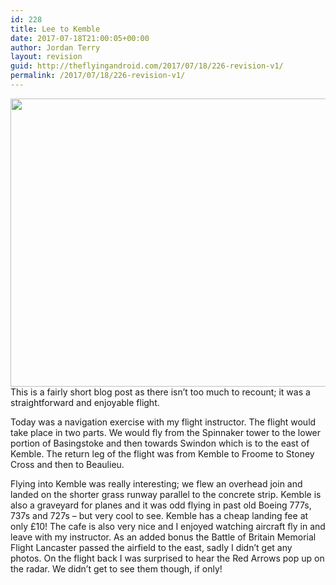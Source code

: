 ```yaml
---
id: 228
title: Lee to Kemble
date: 2017-07-18T21:00:05+00:00
author: Jordan Terry
layout: revision
guid: http://theflyingandroid.com/2017/07/18/226-revision-v1/
permalink: /2017/07/18/226-revision-v1/
---
```

<img loading="lazy" src="http://theflyingandroid.com/wp-content/uploads/2017/07/featured-lee-to-kemble-1024x461.jpg" alt="" width="1024" height="461" class="alignnone size-large wp-image-227" srcset="http://theflyingandroid.com/wp-content/uploads/2017/07/featured-lee-to-kemble-1024x461.jpg 1024w, http://theflyingandroid.com/wp-content/uploads/2017/07/featured-lee-to-kemble-300x135.jpg 300w, http://theflyingandroid.com/wp-content/uploads/2017/07/featured-lee-to-kemble-768x346.jpg 768w, http://theflyingandroid.com/wp-content/uploads/2017/07/featured-lee-to-kemble.jpg 2000w" sizes="(max-width: 1024px) 100vw, 1024px" />  
This is a fairly short blog post as there isn’t too much to recount; it was a straightforward and enjoyable flight. 

Today was a navigation exercise with my flight instructor. The flight would take place in two parts. We would fly from the Spinnaker tower to the lower portion of Basingstoke and then towards Swindon which is to the east of Kemble. The return leg of the flight was from Kemble to Froome to Stoney Cross and then to Beaulieu. 

Flying into Kemble was really interesting; we flew an overhead join and landed on the shorter grass runway parallel to the concrete strip. Kemble is also a graveyard for planes and it was odd flying in past old Boeing 777s, 737s and 727s &#8211; but very cool to see. Kemble has a cheap landing fee at only £10! The cafe is also very nice and I enjoyed watching aircraft fly in and leave with my instructor. As an added bonus the Battle of Britain Memorial Flight Lancaster passed the airfield to the east, sadly I didn’t get any photos. On the flight back I was surprised to hear the Red Arrows pop up on the radar. We didn’t get to see them though, if only!